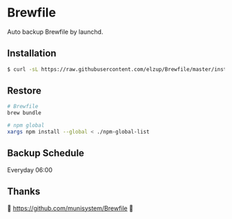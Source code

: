 # Brewfile

Auto backup Brewfile by launchd.

## Installation

```sh
$ curl -sL https://raw.githubusercontent.com/elzup/Brewfile/master/install.sh | sh
```

## Restore

```sh
# Brewfile
brew bundle

# npm global
xargs npm install --global < ./npm-global-list
```

## Backup Schedule

Everyday 06:00

## Thanks

:rocket: https://github.com/munisystem/Brewfile :rocket:
